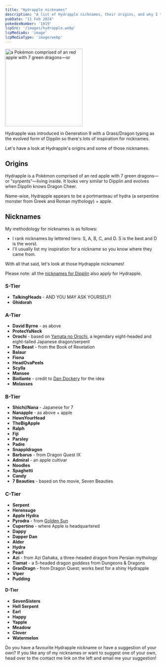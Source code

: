 ```yaml
---
title: "Hydrapple nicknames"
description: "A list of Hydrapple nicknames, their origins, and why I think they're cool."
pubDate: "11 Feb 2024"
pokedexNumber: '1019'
lcpSrc: '/images/hydrapple.webp'
lcpMediaAs: 'image'
lcpMediaType: 'image/webp'
---
```


<div class="img-center"><img src="/images/hydrapple.webp" width="250px" height="250px" alt="a Pokémon comprised of an red apple with 7 green dragons—or "syrpents"—living inside"></div>

Hydrapple was introduced in Generation 9 with a Grass/Dragon typing as the evolved form of Dipplin so there's lots of inspiration for nicknames.

Let's have a look at Hydrapple's origins and some of those nicknames.

## Origins

Hydrapple is a Pokémon comprised of an red apple with 7 green dragons—or "syrpents"—living inside. It looks very similar to Dipplin and evolves when Dipplin knows Dragon Cheer.

Name-wise, Hydrapple appears to be a portmanteau of hydra (a serpentine monster from Greek and Roman mythology) + apple.

## Nicknames

My methodology for nicknames is as follows:

* I rank nicknames by lettered tiers: S, A, B, C, and D. S is the best and D is the worst.
* I'll usually list my inspiration for a nickname so you know where they came from.

With all that said, let's look at those Hydrapple nicknames!

Please note: all the [nicknames for Dipplin](/nicknames/dipplin/) also apply for Hydrapple.

### S-Tier

* **TalkingHeads** - AND YOU MAY ASK YOURSELF!
* **Ghidorah**

### A-Tier

* **David Byrne** - as above
* **ProtecYaNeck**
* **Orochi** - based on [Yamata no Orochi](https://en.wikipedia.org/wiki/Yamata_no_Orochi), a legendary eight-headed and eight-tailed Japanese dragon/serpent
* **The Beast** - from the Book of Revelation
* **Balaur**
* **Fiona**
* **HeadOvaPeels**
* **Scylla**
* **Mansee**
* **Biollante** - credit to [Dan Dockery](https://bsky.app/profile/dandock.bsky.social/post/3ld7ijujy7k2t) for the idea
* **Molasses**

### B-Tier

* **Shichi/Nana** - Japanese for 7
* **Nanapple** - as above + apple
* **HowsYourHead**
* **TheBigApple**
* **Ralph**
* **Fiji**
* **Parsley**
* **Padre**
* **Snappldragon**
* **Barbarus** - from Dragon Quest IX
* **Admiral** - an apple cultivar
* **Noodles**
* **Spaghetti**
* **Candy**
* **7 Beauties** - based on the movie, Seven Beauties

### C-Tier

* **Serpent**
* **Herensuge**
* **Apple Hydra**
* **Pyrodra** - from [Golden Sun](/nicknames/themes/golden-sun/)
* **Cupertino** - where Apple is headquartered
* **Dappy**
* **Dapper Dan**
* **Alder**
* **Hydra**
* **Pearl**
* **Azi** - from Azi Dahaka, a three-headed dragon from Persian mythology
* **Tiamat** - a 5-headed dragon goddess from Dungeons & Dragons
* **GranDragn** - from Dragon Quest; works best for a shiny Hydrapple
* **Viper**
* **Pudding**

#### D-Tier

* **SevenSisters**
* **Hell Serpent**
* **Earl**
* **Happy**
* **Yapple**
* **Meadow**
* **Clover**
* **Watermelon**

Do you have a favourite Hydrapple nickname or have a suggestion of your own? If you like any of my nicknames or want to suggest one of your own, head over to the contact me link on the left and email me your suggestion!